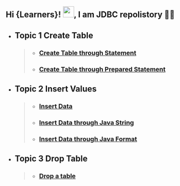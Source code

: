 ## Hi {Learners}! <img src="https://github.com/TheDudeThatCode/TheDudeThatCode/blob/master/Assets/Hi.gif" width="29px">, I am JDBC repolistory 👨‍🎓

- ## Topic 1 Create Table
     > - ### [Create Table through Statement](https://github.com/goalsachiever/Jdbc-programs/blob/master/src/_001_Create_Table_statement.java)
     > - ### [Create Table through Prepared Statement](https://github.com/goalsachiever/Jdbc-programs/blob/master/src/_002_Create_Table.java)
    
- ## Topic 2 Insert Values
     > - ### [Insert Data](https://github.com/goalsachiever/Jdbc-programs/blob/master/src/_003_Insert_data.java)
     > - ### [Insert Data through Java String](https://github.com/goalsachiever/Jdbc-programs/blob/master/src/_005_Dynamic_Input_Data.java)
     > - ### [Insert Data through Java Format](https://github.com/goalsachiever/Jdbc-programs/blob/master/src/_006_Insert_Data_Java_Format.java)
  
- ## Topic 3 Drop Table
     > - ### [Drop a table](https://github.com/goalsachiever/Jdbc-programs/blob/master/src/_004_Drop_Table.java)
    
